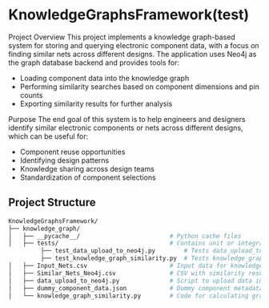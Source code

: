 # KnowledgeGraphsFramework(test)

Project Overview
This project implements a knowledge graph-based system for storing and querying electronic component data, with a focus on finding similar nets across different designs. The application uses Neo4j as the graph database backend and provides tools for:

 - Loading component data into the knowledge graph
 - Performing similarity searches based on component dimensions and pin counts
 - Exporting similarity results for further analysis

Purpose
The end goal of this system is to help engineers and designers identify similar electronic components or nets across different designs, which can be useful for:

 - Component reuse opportunities
 - Identifying design patterns
 - Knowledge sharing across design teams
 - Standardization of component selections

## Project Structure

```bash
KnowledgeGraphsFramework/
├── knowledge_graph/
│   ├── __pycache__/                         # Python cache files
│   ├── tests/                               # Contains unit or integration tests
         ├── test_data_upload_to_neo4j.py        # Tests data_upload_to_neo4j.py
         ├── test_knowledge_graph_similarity.py  # Tests knowledge_graph_similarity.py                                                     
│   ├── Input_Nets.csv                       # Input data for knowledge graph generation
│   ├── Similar_Nets_Neo4j.csv               # CSV with similarity results or edges for Neo4j
│   ├── data_upload_to_neo4j.py              # Script to upload data into Neo4j
│   ├── dummy_component_data.json            # Dummy component metadata
│   └── knowledge_graph_similarity.py        # Code for calculating graph-based similarities
```

